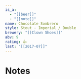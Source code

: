 ```yaml
---
is_a:
  - "[[beer]]"
  - "[[note]]"
name: Chocolate Sombrero
style: Stout - Imperial / Double
brewery: "[[Clown Shoes]]"
abv: 9
rating: 👍
last: "[[2017-07]]"
---
```

# Notes

